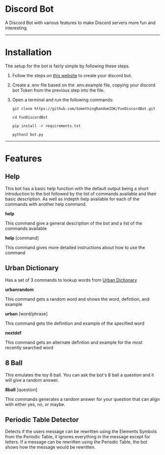 # Discord Bot
A Discord Bot with various features to make Discord servers more fun and interesting.

---
# Installation
The setup for the bot is fairly simple by following these steps.

1. Follow the steps on [this website](https://discordpy.readthedocs.io/en/stable/discord.html) to create your discord bot.
2. Create a .env file based on the .env.example file, copying your discord bot Token from the previous step into the file.
3. Open a terminal and run the following commands:

    ```
    git clone https://github.com/SomethingRandomIDK/FunDiscordBot.git
    ```
    ```
    cd FunDiscordBot
    ```
    ```
    pip install -r requirements.txt
    ```
    ```
    python3 bot.py
    ```

---
# Features
## Help
This bot has a basic help function with the default output being a short introduction to the bot followed by the list of commands available and their basic description. As well as indepth help available for each of the commands with another help command.

**help**

This command give a general description of the bot and a list of the commands available

**help** [command]

This command gives more detailed instructions about how to use the command

## Urban Dictionary
Has a set of 3 commands to lookup words from [Urban Dictionary](https://www.urbandictionary.com)

**urbanrandom**

This command gets a random word and shows the word, defintion, and example

**urban** [word/phrase]

This command gets the definition and example of the specified word

**nextdef**

This command gets an alternate defintion and example for the most recently searched word

## 8 Ball
This emulates the toy 8 ball.  You can ask the bot's 8 ball a question and it will give a random answer.

**8ball** [question]

This commands generates a random answer for your question that can align with either yes, no, or maybe.

## Periodic Table Detector
Detects if the users message can be rewritten using the Elements Symbols from the Periodic Table, it ignores everything in the message except for letters.  If a message can be rewritten using the Periodic Table, the bot shows how the message would be rewritten.
